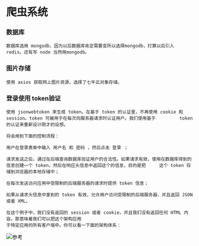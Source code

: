 # 爬虫系统
### 数据库
    数据库选用 mongodb，因为以后数据库肯定需要变所以选择mongodb，打算以后引入 redis。还有写 node 当然用mongodb。
### 图片存储
    使用 axios 获取网上图片资源，选择了七牛云对象存储。
### 登录使用 token验证
    使用 jsonwebtoken 来生成 token。在基于 token 的认证里，不再使用 cookie 和session。token 可被用于在每次向服务器请求时认证用户。我们使用基于         token 的认证来重新设计刚才的设想。

    将会用到下面的控制流程：

    用户在登录表单中输入 用户名 和 密码 ，然后点击 登录 ；

    请求发送之后，通过在后端查询数据库验证用户的合法性。如果请求有效，使用在数据库得到的信息创建一个 token，然后在响应头信息中返回这个的信息，目的是把     这个 token 存储到浏览器的本地存储中；
    
    在每次发送访问应用中受限制的后端服务器的请求时提供 token 信息；
    
    如果从请求头信息中拿到的 token 有效，允许用户访问受限制的后端服务器，并且返回 JSON 或者 XML。
    
    在这个例子中，我们没有返回的 session 或者 cookie，并且我们没有返回任何 HTML 内容。那意味着我们可以把这个架构应用
    于特定应用的所有客户端中。你可以看一下面的架构体系：
   ![参考](https://pic3.zhimg.com/80/0d018270d567ae23a87c3c33b12ea43e_hd.jpg)
